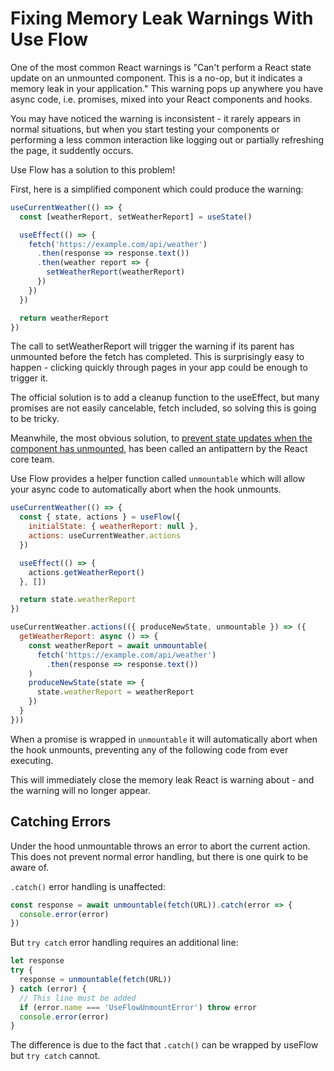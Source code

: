 # Fixing Memory Leak Warnings With Use Flow

One of the most common React warnings is "Can't perform a React state update on an unmounted component. This is a no-op, but it indicates a memory leak in your application." This warning pops up anywhere you have async code, i.e. promises, mixed into your React components and hooks. 

You may have noticed the warning is inconsistent - it rarely appears in normal situations, but when you start testing your components or performing a less common interaction like logging out or partially refreshing the page, it suddently occurs.

Use Flow has a solution to this problem!

First, here is a simplified component which could produce the warning:

```js
useCurrentWeather(() => {
  const [weatherReport, setWeatherReport] = useState()

  useEffect(() => {
    fetch('https://example.com/api/weather')
      .then(response => response.text())
      .then(weather report => {
        setWeatherReport(weatherReport)
      })
    })
  })

  return weatherReport
})
```

The call to setWeatherReport will trigger the warning if its parent has unmounted before the fetch has completed. This is surprisingly easy to happen - clicking quickly through pages in your app could be enough to trigger it.

The official solution is to add a cleanup function to the useEffect, but many promises are not easily cancelable, fetch included, so solving this is going to be tricky.

Meanwhile, the most obvious solution, to [prevent state updates when the component has unmounted](https://reactjs.org/blog/2015/12/16/ismounted-antipattern.html), has been called an antipattern by the React core team.

Use Flow provides a helper function called `unmountable` which will allow your async code to automatically abort when the hook unmounts.

```js
useCurrentWeather(() => {
  const { state, actions } = useFlow({
    initialState: { weatherReport: null },
    actions: useCurrentWeather.actions
  })

  useEffect(() => {
    actions.getWeatherReport()
  }, [])

  return state.weatherReport
})

useCurrentWeather.actions(({ produceNewState, unmountable }) => ({
  getWeatherReport: async () => {
    const weatherReport = await unmountable(
      fetch('https://example.com/api/weather')
        .then(response => response.text())
    )
    produceNewState(state => {
      state.weatherReport = weatherReport
    })
  }
}))
```

When a promise is wrapped in `unmountable` it will automatically abort when the hook unmounts, preventing any of the following code from ever executing.

This will immediately close the memory leak React is warning about - and the warning will no longer appear.

## Catching Errors

Under the hood unmountable throws an error to abort the current action. This does not prevent normal error handling, but there is one quirk to be aware of.

`.catch()` error handling is unaffected:

```js
const response = await unmountable(fetch(URL)).catch(error => {
  console.error(error)
})
```

But `try catch` error handling requires an additional line:

```js
let response
try {
  response = unmountable(fetch(URL))
} catch (error) {
  // This line must be added
  if (error.name === 'UseFlowUnmountError') throw error
  console.error(error)
}
```

The difference is due to the fact that `.catch()` can be wrapped by useFlow but `try catch` cannot.